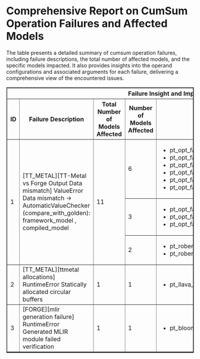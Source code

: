 <h1>Comprehensive Report on CumSum Operation Failures and Affected Models</h1>
<p>The table presents a detailed summary of cumsum operation failures, including failure descriptions, the total number of affected models, and the specific models impacted. It also provides insights into the operand configurations and associated arguments for each failure, delivering a comprehensive view of the encountered issues.</p>
<table border="2">
	<thead>
		<tr style="text-align: center;">
			<th colspan="5">Failure Insight and Impacted Models</th>
			<th colspan="2">Cumsum Operation Details</th>
		</tr>
		<tr style="text-align: center;">
			<th>ID</th>
			<th>Failure Description</th>
			<th>Total Number of Models Affected</th>
			<th>Number of Models Affected</th>
			<th>Affected Models</th>
			<th>Operands</th>
			<th>Arguments</th>
		</tr>
	</thead>
	<tbody>
		<tr>
			<td rowspan="3">1</td>
			<td rowspan="3">[TT_METAL][TT-Metal vs Forge Output Data mismatch] ValueError Data mismatch -> AutomaticValueChecker (compare_with_golden): framework_model , compiled_model</td>
			<td rowspan="3">11</td>
			<td>6</td>
			<td><ul><li>pt_opt_facebook_opt_350m_qa_hf</li><li>pt_opt_facebook_opt_350m_seq_cls_hf</li><li>pt_opt_facebook_opt_125m_qa_hf</li><li>pt_opt_facebook_opt_125m_seq_cls_hf</li><li>pt_opt_facebook_opt_1_3b_qa_hf</li><li>pt_opt_facebook_opt_1_3b_seq_cls_hf</li></ul></td>
			<td>Operand(type=Activation, shape=(1, 32), dtype=int64)</td>
			<td>dim : 1</td>
		</tr>
		<tr>
			<td>3</td>
			<td><ul><li>pt_opt_facebook_opt_125m_clm_hf</li><li>pt_opt_facebook_opt_350m_clm_hf</li><li>pt_opt_facebook_opt_1_3b_clm_hf</li></ul></td>
			<td>Operand(type=Activation, shape=(1, 256), dtype=int64)</td>
			<td>dim : 1</td>
		</tr>
		<tr>
			<td>2</td>
			<td><ul><li>pt_roberta_cardiffnlp_twitter_roberta_base_sentiment_seq_cls_hf</li><li>pt_roberta_xlm_roberta_base_mlm_hf</li></ul></td>
			<td>Operand(type=Activation, shape=(1, 128), dtype=int32)</td>
			<td>dim : 1</td>
		</tr>
		<tr>
			<td rowspan="1">2</td>
			<td rowspan="1">[TT_METAL][ttmetal allocations] RuntimeError Statically allocated circular buffers</td>
			<td rowspan="1">1</td>
			<td>1</td>
			<td><ul><li>pt_llava_llava_hf_llava_1_5_7b_hf_cond_gen_hf</li></ul></td>
			<td>Operand(type=Activation, shape=(2441216,), dtype=float32)</td>
			<td>dim : 0</td>
		</tr>
		<tr>
			<td rowspan="1">3</td>
			<td rowspan="1">[FORGE][mlir generation failure] RuntimeError Generated MLIR module failed verification</td>
			<td rowspan="1">1</td>
			<td>1</td>
			<td><ul><li>pt_bloom_bigscience_bloom_1b1_clm_hf</li></ul></td>
			<td>Operand(type=Activation, shape=(1, 32), dtype=int64)</td>
			<td>dim : -1</td>
		</tr>
	</tbody>
</table>
